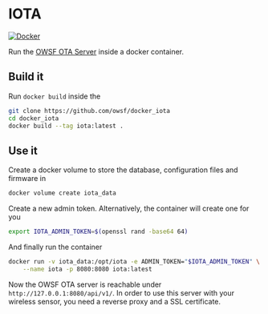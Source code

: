 # IOTA

[![Docker](https://github.com/owsf/docker_iota/actions/workflows/docker.yml/badge.svg)](https://github.com/owsf/docker_iota/actions/workflows/docker.yml)

Run the [OWSF OTA Server](https://github.com/owsf/owsf-ota-server) inside a
docker container.

## Build it
Run `docker build` inside the 
```bash
git clone https://github.com/owsf/docker_iota
cd docker_iota
docker build --tag iota:latest .
```

## Use it
Create a docker volume to store the database, configuration files and firmware
in
```bash
docker volume create iota_data
```

Create a new admin token. Alternatively, the container will create one for you
```bash
export IOTA_ADMIN_TOKEN=$(openssl rand -base64 64)
```

And finally run the container
```bash
docker run -v iota_data:/opt/iota -e ADMIN_TOKEN="$IOTA_ADMIN_TOKEN" \
    --name iota -p 8080:8080 iota:latest
```

Now the OWSF OTA server is reachable under `http://127.0.0.1:8080/api/v1/`. In
order to use this server with your wireless sensor, you need a reverse proxy and
a SSL certificate.
